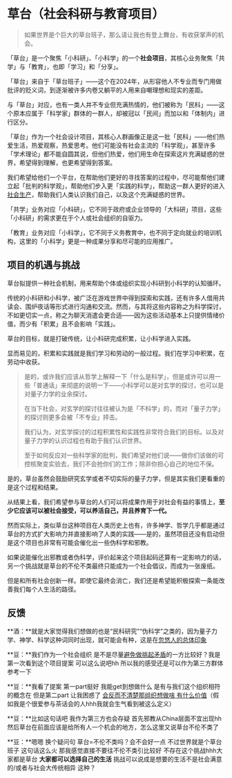 # 草台（社会科研与教育项目）

> 如果世界是个巨大的草台班子，那么请让我也有登上舞台，有收获掌声的机会。

「草台」是一个聚焦「小科研」、「小科学」的一个**社会项目**，其核心业务聚焦「共学」与「教育」，也即「学习」和「分享」。

「草台」来自于「草台班子」——这个在2024年，从形容他人不专业而专门用做批评的贬义词，到逐渐被许多内卷又躺平的人用来自嘲理想和现实的差距。

与「草台」对应，也有一类人并不专业但充满热情的，他们被称为「民科」——这个原本应属于「科学家」群体的一群人，却被冠以「民间」而加以和「体制内」进行区分。

「草台」作为一个社会设计项目，其核心人群画像正是这一批「民科」——他们热爱生活，热爱观察，热爱思考。他们可能没有社会主流的「科学观」，甚至许多「学术理论」都不能自圆其说，但他们热爱，他们用生命在探索这片充满疑惑的世界，希望得到理解，也更希望得到答案。

我们希望给他们一个平台，在帮助他们更好的寻找答案的过程中，尽可能帮他们建立起「批判的科学观」，帮助他们步入更「实践的科学」，帮助这一群人更好的进入<u>社会生产</u>，帮助我们人类认识我们自己，以及这个充满疑惑的世界。

「共学」业务对应「小科研」，它不同于政府或企业领导的「大科研」项目，这些「小科研」的需求更在于个人或社会组织的自驱力。

「教育」业务对应「小科学」，它不同于义务教育中，也不同于定向就业的培训机构，这里的「小科学」更是一种成果分享和尽可能的应用推广。



## 项目的机遇与挑战

草台拟提供一种社会机制，用来帮助个体或组织实现小科研到小科学的认知循环。

传统的小科研和小科学，被广泛在游戏世界中得到探索和实践，还有许多人借用共读会、围炉夜话等形式进行沟通和交流。然而，与其将这些内容称之为科学探讨，不如更切实一点，称之为聊天消遣会更合适——因为这些活动基本上只提供情绪价值，而少有「积累」且不会影响「实践」。

草台的目标，就是打破传统，让小科研完成积累，让小科学进入实践。

显而易见的，积累和实践就是我们学习和劳动的一般过程。我们在学习中积累，在劳动中收获。

> 是的，或许我们应该从哲学上解释一下「什么是科学」，但是或许可以用一些「普通话」来彻底的说明一下——小科学可以是对玄学的探讨，也可以是对量子力学的业余探讨。
>
> 在当下社会，对玄学的探讨往往被认为是「不科学」的，而对「量子力学」的探讨则更多会被「不专业」抨击。
>
> 我们认为，对玄学探讨的过程积累性和实践性非常符合我们的目标。以及对量子力学的认识过程也有助于我们认识世界。
>
> 至于如何反应对一些科学家的批判，我们希望对他们说——做你们该做的可控核聚变实验去，我们不会抢你们的工作；除非你担心自己的地位不保。

是的，草台虽然会鼓励研究玄学或者不切实际的量子力学，但是其实我们更看重的是这个过程和结果。

从结果上看，我们希望参与草台的人们可以将成果作用于对社会有益的事情上，**至少它应该可以被社会接受，可以养活自己，并且养育下一代。**

然而实际上，类似草台这种项目在人类历史上也有，许多神学、哲学几乎都是通过草台的方式扩大影响力并直接影响了人类的实践——是的，虽然项目还没有启动但是这个项目也非常有可能会催化出一些伪科学和邪教。

如果说能催化出邪教或者伪科学，评价起来这个项目起码还算有一定影响力的话，另一个挑战就是草台的不伦不类最终只能成为一个社会倡议，而成为一张废纸。



但是和所有社会创新一样。即使它最终会消亡，我们还是希望能积极探索一条能改善我们每个人生活的路径。



## 反馈

**酒：**就是大家觉得我们想做的也是“民科研究”“伪科学”之类的，因为量子力学、神学、科学这种词同时出现，就可能会有种，这是在<u>忽悠人的总体印象</u>

**豆：**我们作为一个社会组织 是不是尽量<u>避免做挑起矛盾</u>的一方比较好？我是第一次看到这个项目提案 可以这么说吧hh 所以我的感受还是可以作为第三方群体参考一下

**豆：**我看了提案 第一part挺好 我能get到想做什么 是有与我们这个组织相符的概念在 但是第二part 让我困惑了 <u>会反而不清楚那组织想做啥 有什么价值</u>（假如我是个很爱参与茶话会的人hhh我就会生气看到被这么定义）

**豆：**比如这句话吧 我作为第三方也会存疑 首先邪教从China层面不宜出现hh 然后草台在前面应该是给所有人一个机会的地方，怎么这里又说草台不伦不类了

**豆：**嗯嗯 换个疑问句 草台=不伦不类吗？会不会好一点 不过世界就是个草台班子 这句话这么火 那我感觉直接不要往不伦不类引比较好 不存在这个挑战hhh大家都是草台 **大家都可以选择自己的生活** 挑战可以说成是想要的生活不是社会满意的/或者与社会大传统相异 这种？

